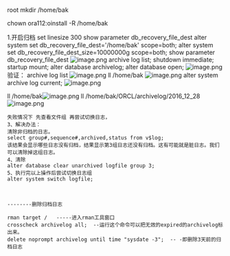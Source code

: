 root
mkdir  /home/bak

chown ora112:oinstall -R /home/bak

 
1.开启归档
set linesize 300
show parameter db_recovery_file_dest
alter system set db_recovery_file_dest='/home/bak' scope=both;
alter system set db_recovery_file_dest_size=10000000g scope=both;
show parameter db_recovery_file_dest
![image.png](http://upload-images.jianshu.io/upload_images/2787821-8c2effb73da88c4d.png?imageMogr2/auto-orient/strip%7CimageView2/2/w/1240)
archive log list;
shutdown immediate;
startup mount;
alter database archivelog;
alter database open;
![image.png](http://upload-images.jianshu.io/upload_images/2787821-9e55b71f50b840f4.png?imageMogr2/auto-orient/strip%7CimageView2/2/w/1240)
验证：
archive log list
![image.png](http://upload-images.jianshu.io/upload_images/2787821-310d35af24e1b2c3.png?imageMogr2/auto-orient/strip%7CimageView2/2/w/1240)
ll /home/bak
![image.png](http://upload-images.jianshu.io/upload_images/2787821-5764cd0aa883a190.png?imageMogr2/auto-orient/strip%7CimageView2/2/w/1240)
alter system archive log current;
![image.png](http://upload-images.jianshu.io/upload_images/2787821-bebe71480f5bc130.png?imageMogr2/auto-orient/strip%7CimageView2/2/w/1240)

ll /home/bak![image.png](http://upload-images.jianshu.io/upload_images/2787821-a65c56192518f8f6.png?imageMogr2/auto-orient/strip%7CimageView2/2/w/1240)
ll /home/bak/ORCL/archivelog/2016_12_28
![image.png](http://upload-images.jianshu.io/upload_images/2787821-6e9961cf67d26b40.png?imageMogr2/auto-orient/strip%7CimageView2/2/w/1240)


```
失败情况下 先查看文件组 再尝试切换日志，
3、解决办法：
清除非归档的日志。
select group#,sequence#,archived,status from v$log;
该结果会显示哪些日志没有归档，结果显示第3组日志还没有归档。这有可能就是脏日志。我们可以清除掉这组日志。
4、清除
alter database clear unarchived logfile group 3;
5、执行完以上操作后尝试切换日志组
alter system switch logfile;



--------删除归档日志

rman target /   -----进入rman工具窗口
crosscheck archivelog all;  --运行这个命令可以把无效的expired的archivelog标出来。
delete noprompt archivelog until time "sysdate -3";  -- -即删除3天前的归档日志
```
